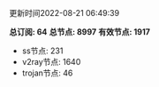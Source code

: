 更新时间2022-08-21 06:49:39

**总订阅: 64**
**总节点: 8997**
**有效节点: 1917**
- ss节点: 231
- v2ray节点: 1640
- trojan节点: 46
